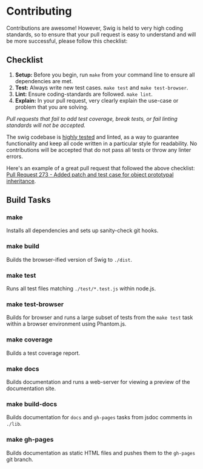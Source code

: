 Contributing
============

Contributions are awesome! However, Swig is held to very high coding standards, so to ensure that your pull request is easy to understand and will be more successful, please follow this checklist:

Checklist
---------

1. **Setup:** Before you begin, run `make` from your command line to ensure all dependencies are met.
2. **Test:** Always write new test cases. `make test` and `make test-browser`.
3. **Lint:** Ensure coding-standards are followed. `make lint`.
4. **Explain:** In your pull request, very clearly explain the use-case or problem that you are solving.

_Pull requests that fail to add test coverage, break tests, or fail linting standards will not be accepted._

The swig codebase is [highly tested](http://paularmstrong.github.io/swig/coverage.html) and linted, as a way to guarantee functionality and keep all code written in a particular style for readability. No contributions will be accepted that do not pass all tests or throw any linter errors.

Here's an example of a great pull request that followed the above checklist: [Pull Request 273 - Added patch and test case for object prototypal inheritance](https://github.com/paularmstrong/swig/pull/273).

Build Tasks
-----------

### make

Installs all dependencies and sets up sanity-check git hooks.

### make build

Builds the browser-ified version of Swig to `./dist`.

### make test

Runs all test files matching `./test/*.test.js` within node.js.

### make test-browser

Builds for browser and runs a large subset of tests from the `make test` task within a browser environment using Phantom.js.

### make coverage

Builds a test coverage report.

### make docs

Builds documentation and runs a web-server for viewing a preview of the documentation site.

### make build-docs

Builds documentation for `docs` and `gh-pages` tasks from jsdoc comments in `./lib`.

### make gh-pages

Builds documentation as static HTML files and pushes them to the `gh-pages` git branch.
